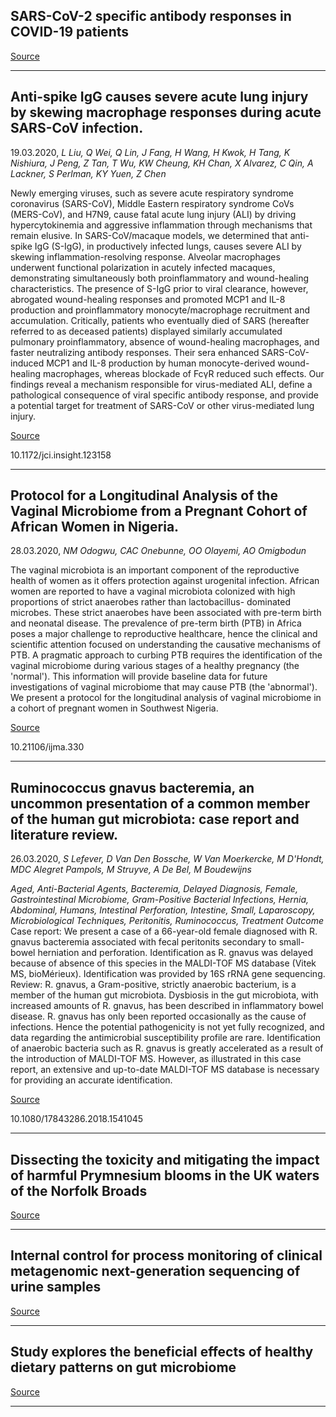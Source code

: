 ## SARS-CoV-2 specific antibody responses in COVID-19 patients

[Source](https://www.medrxiv.org/content/10.1101/2020.03.18.20038059v1)

---

## Anti-spike IgG causes severe acute lung injury by skewing macrophage responses during acute SARS-CoV infection.
 19.03.2020, _L Liu, Q Wei, Q Lin, J Fang, H Wang, H Kwok, H Tang, K Nishiura, J Peng, Z Tan, T Wu, KW Cheung, KH Chan, X Alvarez, C Qin, A Lackner, S Perlman, KY Yuen, Z Chen_


Newly emerging viruses, such as severe acute respiratory syndrome coronavirus (SARS-CoV), Middle Eastern respiratory syndrome CoVs (MERS-CoV), and H7N9, cause fatal acute lung injury (ALI) by driving hypercytokinemia and aggressive inflammation through mechanisms that remain elusive. In SARS-CoV/macaque models, we determined that anti-spike IgG (S-IgG), in productively infected lungs, causes severe ALI by skewing inflammation-resolving response. Alveolar macrophages underwent functional polarization in acutely infected macaques, demonstrating simultaneously both proinflammatory and wound-healing characteristics. The presence of S-IgG prior to viral clearance, however, abrogated wound-healing responses and promoted MCP1 and IL-8 production and proinflammatory monocyte/macrophage recruitment and accumulation. Critically, patients who eventually died of SARS (hereafter referred to as deceased patients) displayed similarly accumulated pulmonary proinflammatory, absence of wound-healing macrophages, and faster neutralizing antibody responses. Their sera enhanced SARS-CoV-induced MCP1 and IL-8 production by human monocyte-derived wound-healing macrophages, whereas blockade of FcγR reduced such effects. Our findings reveal a mechanism responsible for virus-mediated ALI, define a pathological consequence of viral specific antibody response, and provide a potential target for treatment of SARS-CoV or other virus-mediated lung injury.

[Source](https://insight.jci.org/articles/view/123158)

10.1172/jci.insight.123158

---

## Protocol for a Longitudinal Analysis of the Vaginal Microbiome from a Pregnant Cohort of African Women in Nigeria.
 28.03.2020, _NM Odogwu, CAC Onebunne, OO Olayemi, AO Omigbodun_


The vaginal microbiota is an important component of the reproductive health of women as it offers protection against urogenital infection. African women are reported to have a vaginal microbiota colonized with high proportions of strict anaerobes rather than lactobacillus- dominated microbes. These strict anaerobes have been associated with pre-term birth and neonatal disease. The prevalence of pre-term birth (PTB) in Africa poses a major challenge to reproductive healthcare, hence the clinical and scientific attention focused on understanding the causative mechanisms of PTB. A pragmatic approach to curbing PTB requires the identification of the vaginal microbiome during various stages of a healthy pregnancy (the 'normal'). This information will provide baseline data for future investigations of vaginal microbiome that may cause PTB (the 'abnormal'). We present a protocol for the longitudinal analysis of vaginal microbiome in a cohort of pregnant women in Southwest Nigeria.

[Source](https://www.ncbi.nlm.nih.gov/pubmed/32211223)

10.21106/ijma.330

---

## Ruminococcus gnavus bacteremia, an uncommon presentation of a common member of the human gut microbiota: case report and literature review.
 26.03.2020, _S Lefever, D Van Den Bossche, W Van Moerkercke, M D'Hondt, MDC Alegret Pampols, M Struyve, A De Bel, M Boudewijns_


_Aged, Anti-Bacterial Agents, Bacteremia, Delayed Diagnosis, Female, Gastrointestinal Microbiome, Gram-Positive Bacterial Infections, Hernia, Abdominal, Humans, Intestinal Perforation, Intestine, Small, Laparoscopy, Microbiological Techniques, Peritonitis, Ruminococcus, Treatment Outcome_
Case report: We present a case of a 66-year-old female diagnosed with R. gnavus bacteremia associated with fecal peritonits secondary to small-bowel herniation and perforation. Identification as R. gnavus was delayed because of absence of this species in the MALDI-TOF MS database (Vitek MS, bioMérieux). Identification was provided by 16S rRNA gene sequencing. Review: R. gnavus, a Gram-positive, strictly anaerobic bacterium, is a member of the human gut microbiota. Dysbiosis in the gut microbiota, with increased amounts of R. gnavus, has been described in inflammatory bowel disease. R. gnavus has only been reported occasionally as the cause of infections. Hence the potential pathogenicity is not yet fully recognized, and data regarding the antimicrobial susceptibility profile are rare. Identification of anaerobic bacteria such as R. gnavus is greatly accelerated as a result of the introduction of MALDI-TOF MS. However, as illustrated in this case report, an extensive and up-to-date MALDI-TOF MS database is necessary for providing an accurate identification.

[Source](https://www.tandfonline.com/doi/abs/10.1080/17843286.2018.1541045?journalCode=yacb20)

10.1080/17843286.2018.1541045

---

## Dissecting the toxicity and mitigating the impact of harmful Prymnesium blooms in the UK waters of the Norfolk Broads

[Source](https://www.biorxiv.org/content/10.1101/2020.03.26.010066v1.full.pdf+html)

---

## Internal control for process monitoring of clinical metagenomic next-generation sequencing of urine samples

[Source](https://www.biorxiv.org/content/biorxiv/early/2020/03/29/2020.03.27.012930.full.pdf?%3Fcollection=)

---

## Study explores the beneficial effects of healthy dietary patterns on gut microbiome

[Source](https://www.mentaldaily.com/article/2020/03/study-beneficial-effects-of-dietary-intervention-on-gut-microbiome)

---

